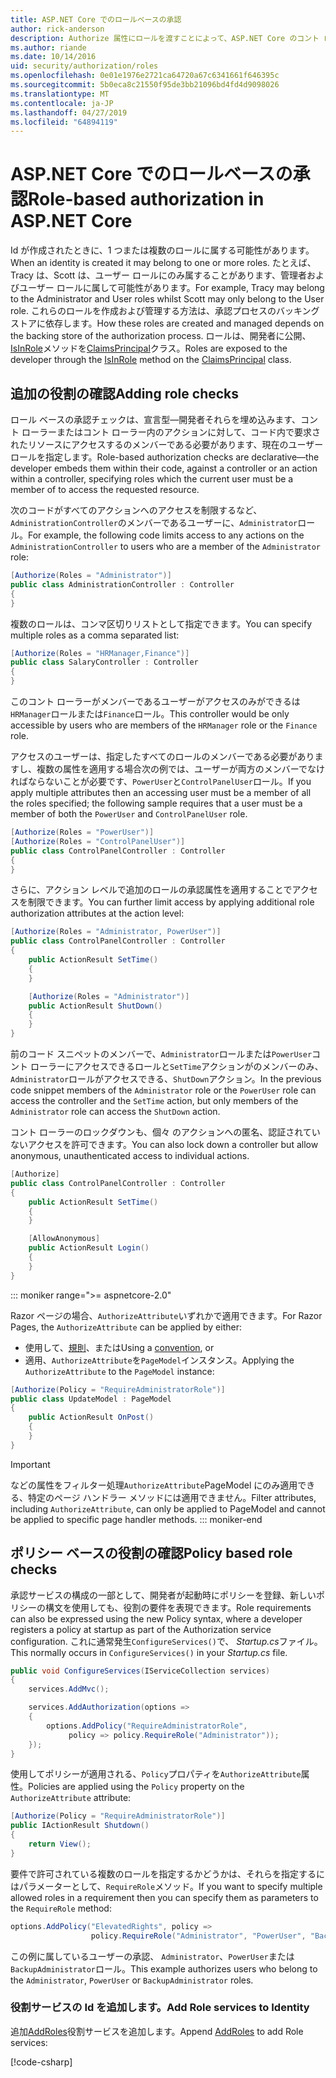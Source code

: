 ```yaml
---
title: ASP.NET Core でのロールベースの承認
author: rick-anderson
description: Authorize 属性にロールを渡すことによって、ASP.NET Core のコント ローラーとアクションのアクセスを制限する方法について説明します。
ms.author: riande
ms.date: 10/14/2016
uid: security/authorization/roles
ms.openlocfilehash: 0e01e1976e2721ca64720a67c6341661f646395c
ms.sourcegitcommit: 5b0eca8c21550f95de3bb21096bd4fd4d9098026
ms.translationtype: MT
ms.contentlocale: ja-JP
ms.lasthandoff: 04/27/2019
ms.locfileid: "64894119"
---
```

# <a name="role-based-authorization-in-aspnet-core"></a><span data-ttu-id="35905-103">ASP.NET Core でのロールベースの承認</span><span class="sxs-lookup"><span data-stu-id="35905-103">Role-based authorization in ASP.NET Core</span></span>

<a name="security-authorization-role-based"></a>

<span data-ttu-id="35905-104">Id が作成されたときに、1 つまたは複数のロールに属する可能性があります。</span><span class="sxs-lookup"><span data-stu-id="35905-104">When an identity is created it may belong to one or more roles.</span></span> <span data-ttu-id="35905-105">たとえば、Tracy は、Scott は、ユーザー ロールにのみ属することがあります、管理者およびユーザー ロールに属して可能性があります。</span><span class="sxs-lookup"><span data-stu-id="35905-105">For example, Tracy may belong to the Administrator and User roles whilst Scott may only belong to the User role.</span></span> <span data-ttu-id="35905-106">これらのロールを作成および管理する方法は、承認プロセスのバッキング ストアに依存します。</span><span class="sxs-lookup"><span data-stu-id="35905-106">How these roles are created and managed depends on the backing store of the authorization process.</span></span> <span data-ttu-id="35905-107">ロールは、開発者に公開、 [IsInRole](/dotnet/api/system.security.principal.genericprincipal.isinrole)メソッドを[ClaimsPrincipal](/dotnet/api/system.security.claims.claimsprincipal)クラス。</span><span class="sxs-lookup"><span data-stu-id="35905-107">Roles are exposed to the developer through the [IsInRole](/dotnet/api/system.security.principal.genericprincipal.isinrole) method on the [ClaimsPrincipal](/dotnet/api/system.security.claims.claimsprincipal) class.</span></span>

## <a name="adding-role-checks"></a><span data-ttu-id="35905-108">追加の役割の確認</span><span class="sxs-lookup"><span data-stu-id="35905-108">Adding role checks</span></span>

<span data-ttu-id="35905-109">ロール ベースの承認チェックは、宣言型&mdash;開発者それらを埋め込みます、コント ローラーまたはコント ローラー内のアクションに対して、コード内で要求されたリソースにアクセスするのメンバーである必要があります、現在のユーザー ロールを指定します。</span><span class="sxs-lookup"><span data-stu-id="35905-109">Role-based authorization checks are declarative&mdash;the developer embeds them within their code, against a controller or an action within a controller, specifying roles which the current user must be a member of to access the requested resource.</span></span>

<span data-ttu-id="35905-110">次のコードがすべてのアクションへのアクセスを制限するなど、`AdministrationController`のメンバーであるユーザーに、`Administrator`ロール。</span><span class="sxs-lookup"><span data-stu-id="35905-110">For example, the following code limits access to any actions on the `AdministrationController` to users who are a member of the `Administrator` role:</span></span>

```csharp
[Authorize(Roles = "Administrator")]
public class AdministrationController : Controller
{
}
```

<span data-ttu-id="35905-111">複数のロールは、コンマ区切りリストとして指定できます。</span><span class="sxs-lookup"><span data-stu-id="35905-111">You can specify multiple roles as a comma separated list:</span></span>

```csharp
[Authorize(Roles = "HRManager,Finance")]
public class SalaryController : Controller
{
}
```

<span data-ttu-id="35905-112">このコント ローラーがメンバーであるユーザーがアクセスのみができるは`HRManager`ロールまたは`Finance`ロール。</span><span class="sxs-lookup"><span data-stu-id="35905-112">This controller would be only accessible by users who are members of the `HRManager` role or the `Finance` role.</span></span>

<span data-ttu-id="35905-113">アクセスのユーザーは、指定したすべてのロールのメンバーである必要がありますし、複数の属性を適用する場合次の例では、ユーザーが両方のメンバーでなければならないことが必要です、`PowerUser`と`ControlPanelUser`ロール。</span><span class="sxs-lookup"><span data-stu-id="35905-113">If you apply multiple attributes then an accessing user must be a member of all the roles specified; the following sample requires that a user must be a member of both the `PowerUser` and `ControlPanelUser` role.</span></span>

```csharp
[Authorize(Roles = "PowerUser")]
[Authorize(Roles = "ControlPanelUser")]
public class ControlPanelController : Controller
{
}
```

<span data-ttu-id="35905-114">さらに、アクション レベルで追加のロールの承認属性を適用することでアクセスを制限できます。</span><span class="sxs-lookup"><span data-stu-id="35905-114">You can further limit access by applying additional role authorization attributes at the action level:</span></span>

```csharp
[Authorize(Roles = "Administrator, PowerUser")]
public class ControlPanelController : Controller
{
    public ActionResult SetTime()
    {
    }

    [Authorize(Roles = "Administrator")]
    public ActionResult ShutDown()
    {
    }
}
```

<span data-ttu-id="35905-115">前のコード スニペットのメンバーで、`Administrator`ロールまたは`PowerUser`コント ローラーにアクセスできるロールと`SetTime`アクションがのメンバーのみ、`Administrator`ロールがアクセスできる、`ShutDown`アクション。</span><span class="sxs-lookup"><span data-stu-id="35905-115">In the previous code snippet members of the `Administrator` role or the `PowerUser` role can access the controller and the `SetTime` action, but only members of the `Administrator` role can access the `ShutDown` action.</span></span>

<span data-ttu-id="35905-116">コント ローラーのロックダウンも、個々 のアクションへの匿名、認証されていないアクセスを許可できます。</span><span class="sxs-lookup"><span data-stu-id="35905-116">You can also lock down a controller but allow anonymous, unauthenticated access to individual actions.</span></span>

```csharp
[Authorize]
public class ControlPanelController : Controller
{
    public ActionResult SetTime()
    {
    }

    [AllowAnonymous]
    public ActionResult Login()
    {
    }
}
```

::: moniker range=">= aspnetcore-2.0"

<span data-ttu-id="35905-117">Razor ページの場合、`AuthorizeAttribute`いずれかで適用できます。</span><span class="sxs-lookup"><span data-stu-id="35905-117">For Razor Pages, the `AuthorizeAttribute` can be applied by either:</span></span>

* <span data-ttu-id="35905-118">使用して、[規則](xref:razor-pages/razor-pages-conventions#page-model-action-conventions)、または</span><span class="sxs-lookup"><span data-stu-id="35905-118">Using a [convention](xref:razor-pages/razor-pages-conventions#page-model-action-conventions), or</span></span>
* <span data-ttu-id="35905-119">適用、`AuthorizeAttribute`を`PageModel`インスタンス。</span><span class="sxs-lookup"><span data-stu-id="35905-119">Applying the `AuthorizeAttribute` to the `PageModel` instance:</span></span>

```csharp
[Authorize(Policy = "RequireAdministratorRole")]
public class UpdateModel : PageModel
{
    public ActionResult OnPost()
    {
    }
}
```

> [!IMPORTANT]
> <span data-ttu-id="35905-120">などの属性をフィルター処理`AuthorizeAttribute`PageModel にのみ適用できる、特定のページ ハンドラー メソッドには適用できません。</span><span class="sxs-lookup"><span data-stu-id="35905-120">Filter attributes, including `AuthorizeAttribute`, can only be applied to PageModel and cannot be applied to specific page handler methods.</span></span>
::: moniker-end

<a name="security-authorization-role-policy"></a>

## <a name="policy-based-role-checks"></a><span data-ttu-id="35905-121">ポリシー ベースの役割の確認</span><span class="sxs-lookup"><span data-stu-id="35905-121">Policy based role checks</span></span>

<span data-ttu-id="35905-122">承認サービスの構成の一部として、開発者が起動時にポリシーを登録、新しいポリシーの構文を使用しても、役割の要件を表現できます。</span><span class="sxs-lookup"><span data-stu-id="35905-122">Role requirements can also be expressed using the new Policy syntax, where a developer registers a policy at startup as part of the Authorization service configuration.</span></span> <span data-ttu-id="35905-123">これに通常発生`ConfigureServices()`で、 *Startup.cs*ファイル。</span><span class="sxs-lookup"><span data-stu-id="35905-123">This normally occurs in `ConfigureServices()` in your *Startup.cs* file.</span></span>

```csharp
public void ConfigureServices(IServiceCollection services)
{
    services.AddMvc();

    services.AddAuthorization(options =>
    {
        options.AddPolicy("RequireAdministratorRole",
             policy => policy.RequireRole("Administrator"));
    });
}
```

<span data-ttu-id="35905-124">使用してポリシーが適用される、`Policy`プロパティを`AuthorizeAttribute`属性。</span><span class="sxs-lookup"><span data-stu-id="35905-124">Policies are applied using the `Policy` property on the `AuthorizeAttribute` attribute:</span></span>

```csharp
[Authorize(Policy = "RequireAdministratorRole")]
public IActionResult Shutdown()
{
    return View();
}
```

<span data-ttu-id="35905-125">要件で許可されている複数のロールを指定するかどうかは、それらを指定するにはパラメーターとして、`RequireRole`メソッド。</span><span class="sxs-lookup"><span data-stu-id="35905-125">If you want to specify multiple allowed roles in a requirement then you can specify them as parameters to the `RequireRole` method:</span></span>

```csharp
options.AddPolicy("ElevatedRights", policy =>
                  policy.RequireRole("Administrator", "PowerUser", "BackupAdministrator"));
```

<span data-ttu-id="35905-126">この例に属しているユーザーの承認、 `Administrator`、`PowerUser`または`BackupAdministrator`ロール。</span><span class="sxs-lookup"><span data-stu-id="35905-126">This example authorizes users who belong to the `Administrator`, `PowerUser` or `BackupAdministrator` roles.</span></span>

### <a name="add-role-services-to-identity"></a><span data-ttu-id="35905-127">役割サービスの Id を追加します。</span><span class="sxs-lookup"><span data-stu-id="35905-127">Add Role services to Identity</span></span>

<span data-ttu-id="35905-128">追加[AddRoles](/dotnet/api/microsoft.aspnetcore.identity.identitybuilder.addroles#Microsoft_AspNetCore_Identity_IdentityBuilder_AddRoles__1)役割サービスを追加します。</span><span class="sxs-lookup"><span data-stu-id="35905-128">Append [AddRoles](/dotnet/api/microsoft.aspnetcore.identity.identitybuilder.addroles#Microsoft_AspNetCore_Identity_IdentityBuilder_AddRoles__1) to add Role services:</span></span>

[!code-csharp[](roles/samples/Startup.cs?name=snippet&highlight=7)]
